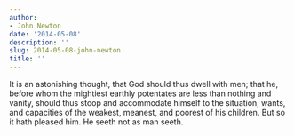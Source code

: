 ```yaml
---
author:
- John Newton
date: '2014-05-08'
description: ''
slug: 2014-05-08-john-newton
title: ''
---
```

It is an astonishing thought, that God should thus dwell with men; that he, before whom the mightiest earthly potentates are less than nothing and vanity, should thus stoop and accommodate himself to the situation, wants, and capacities of the weakest, meanest, and poorest of his children. But so it hath pleased him. He seeth not as man seeth.



